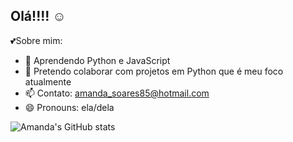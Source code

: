 ## Olá!!!! ☺️

💕Sobre mim:

- 🌱 Aprendendo Python e JavaScript
- 👯 Pretendo colaborar com projetos em Python que é meu foco atualmente
- 📫 Contato: amanda_soares85@hotmail.com
- 😄 Pronouns: ela/dela

![Amanda's GitHub stats](https://github-readme-stats.vercel.app/api?username=amandams85&show_icons=true&theme=tokyonight)


